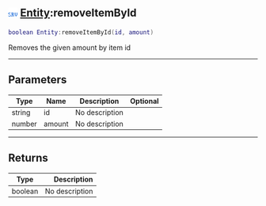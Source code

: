 ## ![server](../../.gitbook/assets/server.png) [Entity](https://iaswiki.rawr.dev/readme/entity):removeItemById

```lua
boolean Entity:removeItemById(id, amount)
```

Removes the given amount by item id

------
## Parameters

| Type   | Name | Description | Optional |
| ------ | ---- | ----------- | -------: |
| string | id | No description |  |
| number | amount | No description |  |


------
## Returns

| Type   | Description |
| ------ | ----------: |
| boolean | No description |

